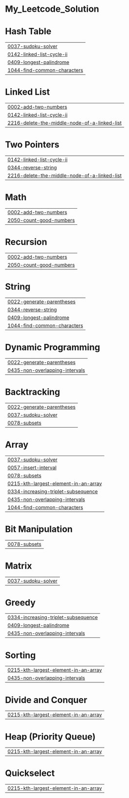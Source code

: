 # My_Leetcode_Solution


# Hash Table
|  |
| ------- |
| [0037-sudoku-solver](https://github.com/Mayuri13/My_Leetcode_Solution/tree/master/0037-sudoku-solver) |
| [0142-linked-list-cycle-ii](https://github.com/Mayuri13/My_Leetcode_Solution/tree/master/0142-linked-list-cycle-ii) |
| [0409-longest-palindrome](https://github.com/Mayuri13/My_Leetcode_Solution/tree/master/0409-longest-palindrome) |
| [1044-find-common-characters](https://github.com/Mayuri13/My_Leetcode_Solution/tree/master/1044-find-common-characters) |
# Linked List
|  |
| ------- |
| [0002-add-two-numbers](https://github.com/Mayuri13/My_Leetcode_Solution/tree/master/0002-add-two-numbers) |
| [0142-linked-list-cycle-ii](https://github.com/Mayuri13/My_Leetcode_Solution/tree/master/0142-linked-list-cycle-ii) |
| [2216-delete-the-middle-node-of-a-linked-list](https://github.com/Mayuri13/My_Leetcode_Solution/tree/master/2216-delete-the-middle-node-of-a-linked-list) |
# Two Pointers
|  |
| ------- |
| [0142-linked-list-cycle-ii](https://github.com/Mayuri13/My_Leetcode_Solution/tree/master/0142-linked-list-cycle-ii) |
| [0344-reverse-string](https://github.com/Mayuri13/My_Leetcode_Solution/tree/master/0344-reverse-string) |
| [2216-delete-the-middle-node-of-a-linked-list](https://github.com/Mayuri13/My_Leetcode_Solution/tree/master/2216-delete-the-middle-node-of-a-linked-list) |
# Math
|  |
| ------- |
| [0002-add-two-numbers](https://github.com/Mayuri13/My_Leetcode_Solution/tree/master/0002-add-two-numbers) |
| [2050-count-good-numbers](https://github.com/Mayuri13/My_Leetcode_Solution/tree/master/2050-count-good-numbers) |
# Recursion
|  |
| ------- |
| [0002-add-two-numbers](https://github.com/Mayuri13/My_Leetcode_Solution/tree/master/0002-add-two-numbers) |
| [2050-count-good-numbers](https://github.com/Mayuri13/My_Leetcode_Solution/tree/master/2050-count-good-numbers) |
# String
|  |
| ------- |
| [0022-generate-parentheses](https://github.com/Mayuri13/My_Leetcode_Solution/tree/master/0022-generate-parentheses) |
| [0344-reverse-string](https://github.com/Mayuri13/My_Leetcode_Solution/tree/master/0344-reverse-string) |
| [0409-longest-palindrome](https://github.com/Mayuri13/My_Leetcode_Solution/tree/master/0409-longest-palindrome) |
| [1044-find-common-characters](https://github.com/Mayuri13/My_Leetcode_Solution/tree/master/1044-find-common-characters) |
# Dynamic Programming
|  |
| ------- |
| [0022-generate-parentheses](https://github.com/Mayuri13/My_Leetcode_Solution/tree/master/0022-generate-parentheses) |
| [0435-non-overlapping-intervals](https://github.com/Mayuri13/My_Leetcode_Solution/tree/master/0435-non-overlapping-intervals) |
# Backtracking
|  |
| ------- |
| [0022-generate-parentheses](https://github.com/Mayuri13/My_Leetcode_Solution/tree/master/0022-generate-parentheses) |
| [0037-sudoku-solver](https://github.com/Mayuri13/My_Leetcode_Solution/tree/master/0037-sudoku-solver) |
| [0078-subsets](https://github.com/Mayuri13/My_Leetcode_Solution/tree/master/0078-subsets) |
# Array
|  |
| ------- |
| [0037-sudoku-solver](https://github.com/Mayuri13/My_Leetcode_Solution/tree/master/0037-sudoku-solver) |
| [0057-insert-interval](https://github.com/Mayuri13/My_Leetcode_Solution/tree/master/0057-insert-interval) |
| [0078-subsets](https://github.com/Mayuri13/My_Leetcode_Solution/tree/master/0078-subsets) |
| [0215-kth-largest-element-in-an-array](https://github.com/Mayuri13/My_Leetcode_Solution/tree/master/0215-kth-largest-element-in-an-array) |
| [0334-increasing-triplet-subsequence](https://github.com/Mayuri13/My_Leetcode_Solution/tree/master/0334-increasing-triplet-subsequence) |
| [0435-non-overlapping-intervals](https://github.com/Mayuri13/My_Leetcode_Solution/tree/master/0435-non-overlapping-intervals) |
| [1044-find-common-characters](https://github.com/Mayuri13/My_Leetcode_Solution/tree/master/1044-find-common-characters) |
# Bit Manipulation
|  |
| ------- |
| [0078-subsets](https://github.com/Mayuri13/My_Leetcode_Solution/tree/master/0078-subsets) |
# Matrix
|  |
| ------- |
| [0037-sudoku-solver](https://github.com/Mayuri13/My_Leetcode_Solution/tree/master/0037-sudoku-solver) |
# Greedy
|  |
| ------- |
| [0334-increasing-triplet-subsequence](https://github.com/Mayuri13/My_Leetcode_Solution/tree/master/0334-increasing-triplet-subsequence) |
| [0409-longest-palindrome](https://github.com/Mayuri13/My_Leetcode_Solution/tree/master/0409-longest-palindrome) |
| [0435-non-overlapping-intervals](https://github.com/Mayuri13/My_Leetcode_Solution/tree/master/0435-non-overlapping-intervals) |
# Sorting
|  |
| ------- |
| [0215-kth-largest-element-in-an-array](https://github.com/Mayuri13/My_Leetcode_Solution/tree/master/0215-kth-largest-element-in-an-array) |
| [0435-non-overlapping-intervals](https://github.com/Mayuri13/My_Leetcode_Solution/tree/master/0435-non-overlapping-intervals) |
# Divide and Conquer
|  |
| ------- |
| [0215-kth-largest-element-in-an-array](https://github.com/Mayuri13/My_Leetcode_Solution/tree/master/0215-kth-largest-element-in-an-array) |
# Heap (Priority Queue)
|  |
| ------- |
| [0215-kth-largest-element-in-an-array](https://github.com/Mayuri13/My_Leetcode_Solution/tree/master/0215-kth-largest-element-in-an-array) |
# Quickselect
|  |
| ------- |
| [0215-kth-largest-element-in-an-array](https://github.com/Mayuri13/My_Leetcode_Solution/tree/master/0215-kth-largest-element-in-an-array) |
